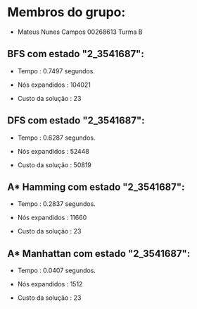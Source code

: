 # Membros do grupo:
- Mateus Nunes Campos 00268613 Turma B




## BFS com estado "2_3541687": 

- Tempo : 0.7497 segundos.

- Nós expandidos : 104021

- Custo da solução : 23


## DFS com estado "2_3541687": 

- Tempo : 0.6287 segundos.

- Nós expandidos : 52448

- Custo da solução : 50819


## A* Hamming com estado "2_3541687": 

- Tempo : 0.2837 segundos.

- Nós expandidos : 11660

- Custo da solução : 23

 
## A* Manhattan com estado "2_3541687": 

- Tempo : 0.0407 segundos.

- Nós expandidos : 1512

- Custo da solução : 23

